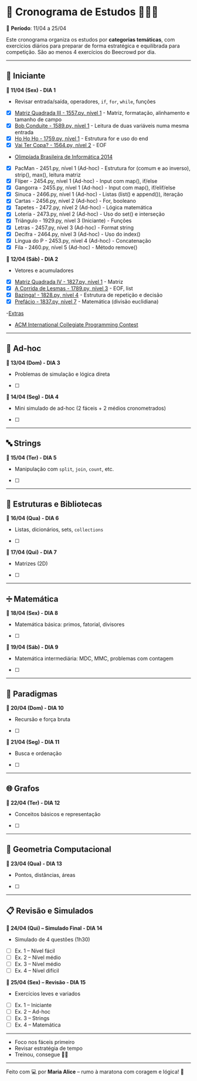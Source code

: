 # 🏁 Cronograma de Estudos  👩‍💻💜  
📅 **Período**: 11/04 a 25/04  

Este cronograma organiza os estudos por **categorias temáticas**, com exercícios diários para preparar de forma estratégica e equilibrada para competição. São ao menos 4 exercícios do Beecrowd por dia.

---

## 🧩 Iniciante
**🔹 11/04 (Sex) - DIA 1**
- Revisar entrada/saída, operadores, `if`, `for`, `while`, funções
- [x] [Matriz Quadrada III - 1557.py, nível 1](./Iniciante/1557.py) - Matriz, formatação, alinhamento e tamanho de campo
- [x] [Bob Conduite - 1589.py, nível 1](./Iniciante/1589.py) - Leitura de duas variáveis numa mesma entrada
- [x] [Ho Ho Ho - 1759.py, nível 1](./Iniciante/1759.py) - Estrutura for e uso do end
- [x] [Vai Ter Copa? - 1564.py, nível 2](./Iniciante/1564.py) - EOF

- [Olimpíada Brasileira de Informática 2014](./Simulados/OBI%202014/) 
- [x] PacMan - 2451.py, nível 1 (Ad-hoc) - Estrutura for (comum e ao inverso), strip(), max(), leitura matriz
- [x] Flíper - 2454.py, nível 1 (Ad-hoc) - Input com map(), if/else
- [x] Gangorra - 2455.py, nível 1 (Ad-hoc) - Input com map(), if/elif/else
- [x] Sinuca - 2466.py, nível 1 (Ad-hoc) - Listas (list() e append()), iteração
- [x] Cartas - 2456.py, nível 2 (Ad-hoc) - For, booleano
- [x] Tapetes - 2472.py, nível 2 (Ad-hoc) - Lógica matemática
- [x] Loteria - 2473.py, nível 2 (Ad-hoc) - Uso do set() e interseção
- [x] Triângulo - 1929.py, nível 3 (Iniciante) - Funções
- [x] Letras - 2457.py, nível 3 (Ad-hoc) - Format string
- [x] Decifra - 2464.py, nível 3 (Ad-hoc) - Uso do index()
- [x] Língua do P - 2453.py, nível 4 (Ad-hoc) - Concatenação
- [x] Fila - 2460.py, nível 5 (Ad-hoc) - Método remove()

**🔹 12/04 (Sáb) - DIA 2**
- Vetores e acumuladores
- [x] [Matriz Quadrada IV - 1827.py, nível 1](./Iniciante/1827.py) - Matriz
- [x] [A Corrida de Lesmas - 1789.py, nível 3](./Iniciante/1789.py) - EOF, list
- [x] [Bazinga! - 1828.py, nível 4](./Iniciante/1828.py) - Estrutura de repetição e decisão
- [x] [Prefácio - 1837.py, nível 7](./Iniciante/1837.py) - Matemática (divisão euclidiana)

-[Extras](./Aula1/)

- [ACM International Collegiate Programming Contest](./Simulados/ACM/) 

---

## 🧪 Ad-hoc
**🔹 13/04 (Dom) - DIA 3**
- Problemas de simulação e lógica direta
- [ ] 

**🔹 14/04 (Seg) - DIA 4**
- Mini simulado de ad-hoc (2 fáceis + 2 médios cronometrados)
- [ ] 

---

## 🔤 Strings
**🔹 15/04 (Ter) - DIA 5**
- Manipulação com `split`, `join`, `count`, etc.
- [ ] 

---

## 🧱 Estruturas e Bibliotecas
**🔹 16/04 (Qua) - DIA 6**
- Listas, dicionários, sets, `collections`
- [ ] 

**🔹 17/04 (Qui) - DIA 7**
- Matrizes (2D)
- [ ] 

---

## ➗ Matemática
**🔹 18/04 (Sex) - DIA 8**
- Matemática básica: primos, fatorial, divisores
- [ ] 

**🔹 19/04 (Sáb) - DIA 9**
- Matemática intermediária: MDC, MMC, problemas com contagem
- [ ] 

---

## 🧠 Paradigmas
**🔹 20/04 (Dom) - DIA 10**
- Recursão e força bruta
- [ ] 

**🔹 21/04 (Seg) - DIA 11**
- Busca e ordenação
- [ ] 

---

## 🌐 Grafos
**🔹 22/04 (Ter) - DIA 12**
- Conceitos básicos e representação
- [ ] 

---

## 📐 Geometria Computacional
**🔹 23/04 (Qua) - DIA 13**
- Pontos, distâncias, áreas
- [ ] 

---

## 📋 Revisão e Simulados

**🔹 24/04 (Qui) – Simulado Final - DIA 14**
- Simulado de 4 questões (1h30)
- [ ] Ex. 1 – Nível fácil  
- [ ] Ex. 2 – Nível médio  
- [ ] Ex. 3 – Nível médio  
- [ ] Ex. 4 – Nível difícil

**🔹 25/04 (Sex) – Revisão - DIA 15**
- Exercícios leves e variados
- [ ] Ex. 1 – Iniciante  
- [ ] Ex. 2 – Ad-hoc  
- [ ] Ex. 3 – Strings  
- [ ] Ex. 4 – Matemática

---

- Foco nos fáceis primeiro  
- Revisar estratégia de tempo  
- Treinou, consegue 💪👑

---

Feito com 💻 por **Maria Alice** – rumo à maratona com coragem e lógica! 🌟
